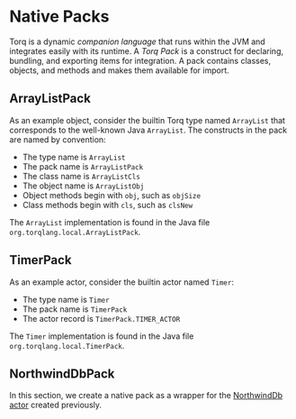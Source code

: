 # Native Packs

Torq is a dynamic *companion language* that runs within the JVM and integrates easily with its runtime. A *Torq Pack* is a construct for declaring, bundling, and exporting items for integration. A pack contains classes, objects, and methods and makes them available for import.

## ArrayListPack

As an example object, consider the builtin Torq type named `ArrayList` that corresponds to the well-known Java `ArrayList`. The constructs in the pack are named by convention:

* The type name is `ArrayList`
* The pack name is `ArrayListPack`
* The class name is `ArrayListCls`
* The object name is `ArrayListObj`
* Object methods begin with `obj`, such as `objSize`
* Class methods begin with `cls`, such as `clsNew`

The `ArrayList` implementation is found in the Java file `org.torqlang.local.ArrayListPack`.

## TimerPack

As an example actor, consider the builtin actor named `Timer`:

* The type name is `Timer`
* The pack name is `TimerPack`
* The actor record is `TimerPack.TIMER_ACTOR`

The `Timer` implementation is found in the Java file `org.torqlang.local.TimerPack`.

## NorthwindDbPack

In this section, we create a native pack as a wrapper for the [NorthwindDb actor](./book_northwind_database.md) created previously.
